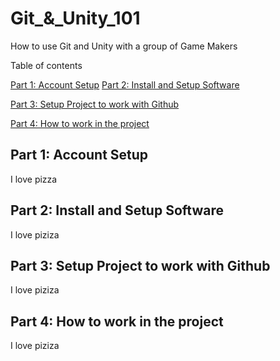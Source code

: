 # Git_&_Unity_101
How to use Git and Unity with a group of Game Makers

Table of contents

[Part 1: Account Setup](https://github.com/vittorio-corbo/Git_-_Unity_101/blob/main/README.md#part-2-install-and-setup-software)
[Part 2: Install and Setup Software](https://github.com/vittorio-corbo/Git_-_Unity_101/blob/main/README.md#part-2-install-and-setup-software)

[Part 3: Setup Project to work with Github](https://github.com/vittorio-corbo/Git_-_Unity_101/blob/main/README.md#part-2-install-and-setup-software)

[Part 4: How to work in the project](https://github.com/vittorio-corbo/Git_-_Unity_101/blob/main/README.md#part-2-install-and-setup-software)

## Part 1: Account Setup
I love pizza

## Part 2: Install and Setup Software
I love piziza

## Part 3: Setup Project to work with Github
I love piziza

## Part 4: How to work in the project
I love piziza
